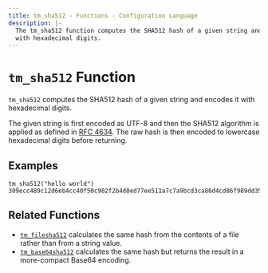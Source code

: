 ```yaml
---
title: tm_sha512 - Functions - Configuration Language
description: |-
  The tm_sha512 function computes the SHA512 hash of a given string and encodes it
  with hexadecimal digits.
---
```


# `tm_sha512` Function

`tm_sha512` computes the SHA512 hash of a given string and encodes it with
hexadecimal digits.

The given string is first encoded as UTF-8 and then the SHA512 algorithm is applied
as defined in [RFC 4634](https://tools.ietf.org/html/rfc4634). The raw hash is
then encoded to lowercase hexadecimal digits before returning.

## Examples

```
tm_sha512("hello world")
309ecc489c12d6eb4cc40f50c902f2b4d0ed77ee511a7c7a9bcd3ca86d4cd86f989dd35bc5ff499670da34255b45b0cfd830e81f605dcf7dc5542e93ae9cd76f
```

## Related Functions

* [`tm_filesha512`](./tm_filesha512.md) calculates the same hash from
  the contents of a file rather than from a string value.
* [`tm_base64sha512`](./tm_base64sha512.md) calculates the same hash but returns
  the result in a more-compact Base64 encoding.
